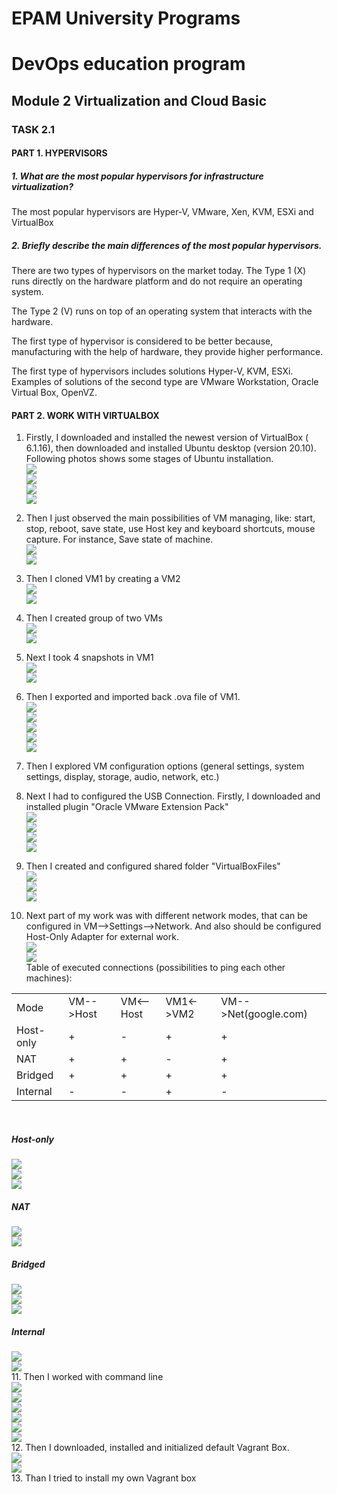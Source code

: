 # EPAM University Programs
# DevOps education program
## Module 2 Virtualization and Cloud Basic

### TASK 2.1

#### PART 1. HYPERVISORS
##### 1. What are the most popular hypervisors for infrastructure virtualization?
The most popular hypervisors are Hyper-V, VMware, Xen, KVM, ESXi and VirtualBox
##### 2. Briefly describe the main differences of the most popular hypervisors.
There are two types of hypervisors on the market today. The Type 1 (X) runs directly on the hardware platform and do not require an operating system. <br>

The Type 2 (V) runs on top of an operating system that interacts with the hardware. <br>

The first type of hypervisor is considered to be better because, manufacturing with the help of hardware, they provide higher performance. <br>

The first type of hypervisors includes solutions Hyper-V, KVM, ESXi.<br> Examples of solutions of the second type are VMware Workstation, Oracle Virtual Box, OpenVZ. <br>

#### PART 2. WORK WITH VIRTUALBOX

1. Firstly, I downloaded and installed the newest version of VirtualBox ( 6.1.16), then downloaded and installed Ubuntu desktop (version 20.10). Following photos shows some stages of Ubuntu installation. <br>
![](https://github.com/Bogdan1707/DevOps_online_Kyiv_2020Q42021Q1/blob/main/m2/task2.1/images/1.png?raw=true) <br>
![](https://github.com/Bogdan1707/DevOps_online_Kyiv_2020Q42021Q1/blob/main/m2/task2.1/images/2.png?raw=true) <br>
![](https://github.com/Bogdan1707/DevOps_online_Kyiv_2020Q42021Q1/blob/main/m2/task2.1/images/3.png?raw=true) <br>
![](https://github.com/Bogdan1707/DevOps_online_Kyiv_2020Q42021Q1/blob/main/m2/task2.1/images/4.png?raw=true) <br>
2. Then I just observed the main possibilities of VM managing, like: start, stop, reboot, save state, use Host key and keyboard shortcuts, mouse capture. For instance, Save state of machine. <br>
![](https://github.com/Bogdan1707/DevOps_online_Kyiv_2020Q42021Q1/blob/main/m2/task2.1/images/5.png?raw=true) <br>
![](https://github.com/Bogdan1707/DevOps_online_Kyiv_2020Q42021Q1/blob/main/m2/task2.1/images/6.png?raw=true) <br>
3. Then I cloned VM1 by creating a VM2 <br>
![](https://github.com/Bogdan1707/DevOps_online_Kyiv_2020Q42021Q1/blob/main/m2/task2.1/images/7.png?raw=true) <br>
![](https://github.com/Bogdan1707/DevOps_online_Kyiv_2020Q42021Q1/blob/main/m2/task2.1/images/8.png?raw=true) <br>
4. Then I created group of two VMs <br>
![](https://github.com/Bogdan1707/DevOps_online_Kyiv_2020Q42021Q1/blob/main/m2/task2.1/images/9.png?raw=true) <br>
![](https://github.com/Bogdan1707/DevOps_online_Kyiv_2020Q42021Q1/blob/main/m2/task2.1/images/10.png?raw=true) <br>
5. Next I took 4 snapshots in VM1 <br>
![](https://github.com/Bogdan1707/DevOps_online_Kyiv_2020Q42021Q1/blob/main/m2/task2.1/images/11.png?raw=true) <br>
![](https://github.com/Bogdan1707/DevOps_online_Kyiv_2020Q42021Q1/blob/main/m2/task2.1/images/12.png?raw=true) <br>
6. Then I exported and imported back .ova file of VM1. <br>
![](https://github.com/Bogdan1707/DevOps_online_Kyiv_2020Q42021Q1/blob/main/m2/task2.1/images/13.png?raw=true) <br>
![](https://github.com/Bogdan1707/DevOps_online_Kyiv_2020Q42021Q1/blob/main/m2/task2.1/images/14.png?raw=true) <br>
![](https://github.com/Bogdan1707/DevOps_online_Kyiv_2020Q42021Q1/blob/main/m2/task2.1/images/15.png?raw=true) <br>
![](https://github.com/Bogdan1707/DevOps_online_Kyiv_2020Q42021Q1/blob/main/m2/task2.1/images/16.png?raw=true) <br>
![](https://github.com/Bogdan1707/DevOps_online_Kyiv_2020Q42021Q1/blob/main/m2/task2.1/images/17.png?raw=true) <br>
7. Then I explored VM configuration options (general settings, system settings, display, storage, audio, network, etc.) <br>

8. Next I had to configured the USB Connection. Firstly, I downloaded and installed plugin "Oracle VMware Extension Pack" <br>
![](https://github.com/Bogdan1707/DevOps_online_Kyiv_2020Q42021Q1/blob/main/m2/task2.1/images/18.png?raw=true) <br>
![](https://github.com/Bogdan1707/DevOps_online_Kyiv_2020Q42021Q1/blob/main/m2/task2.1/images/19.png?raw=true) <br>
![](https://github.com/Bogdan1707/DevOps_online_Kyiv_2020Q42021Q1/blob/main/m2/task2.1/images/20.png?raw=true) <br>
![](https://github.com/Bogdan1707/DevOps_online_Kyiv_2020Q42021Q1/blob/main/m2/task2.1/images/21.png?raw=true) <br>
9. Then I created and configured shared folder "VirtualBoxFiles" <br>
![](https://github.com/Bogdan1707/DevOps_online_Kyiv_2020Q42021Q1/blob/main/m2/task2.1/images/22.png?raw=true) <br>
![](https://github.com/Bogdan1707/DevOps_online_Kyiv_2020Q42021Q1/blob/main/m2/task2.1/images/23.png?raw=true) <br>
![](https://github.com/Bogdan1707/DevOps_online_Kyiv_2020Q42021Q1/blob/main/m2/task2.1/images/24.png?raw=true) <br>
10. Next part of my work was with different network modes, that can be configured in VM-->Settings-->Network. And also should be configured Host-Only Adapter for external work.<br>
![](https://github.com/Bogdan1707/DevOps_online_Kyiv_2020Q42021Q1/blob/main/m2/task2.1/images/25.png?raw=true) <br>
![](https://github.com/Bogdan1707/DevOps_online_Kyiv_2020Q42021Q1/blob/main/m2/task2.1/images/26.png?raw=true) <br>
Table of executed connections (possibilities to ping each other machines): <br>
<table>
    <tr>
        <td>Mode</td>
        <td>VM-->Host</td>
        <td>VM<--Host</td>
        <td>VM1<->VM2</td>
        <td>VM-->Net(google.com)</td>
    </tr>
    <tr>
        <td>Host-only</td>
        <td>+</td>
        <td>-</td>
        <td>+</td>
        <td>+</td>
    </tr>
    <tr>
        <td>NAT</td>
        <td>+</td>
        <td>+</td>
        <td>-</td>
        <td>+</td>
    </tr>
    <tr>
        <td>Bridged</td>
        <td>+</td>
        <td>+</td>
        <td>+</td>
        <td>+</td>
    </tr>
    <tr>
        <td>Internal</td>
        <td>-</td>
        <td>-</td>
        <td>+</td>
        <td>-</td>
    </tr>
</table> <br>

##### Host-only
![](https://github.com/Bogdan1707/DevOps_online_Kyiv_2020Q42021Q1/blob/main/m2/task2.1/images/27.png?raw=true) <br>
![](https://github.com/Bogdan1707/DevOps_online_Kyiv_2020Q42021Q1/blob/main/m2/task2.1/images/28.png?raw=true) <br>
![](https://github.com/Bogdan1707/DevOps_online_Kyiv_2020Q42021Q1/blob/main/m2/task2.1/images/29.png?raw=true) <br>
##### NAT
![](https://github.com/Bogdan1707/DevOps_online_Kyiv_2020Q42021Q1/blob/main/m2/task2.1/images/30.png?raw=true) <br>
![](https://github.com/Bogdan1707/DevOps_online_Kyiv_2020Q42021Q1/blob/main/m2/task2.1/images/31.png?raw=true) <br>
##### Bridged
![](https://github.com/Bogdan1707/DevOps_online_Kyiv_2020Q42021Q1/blob/main/m2/task2.1/images/32.png?raw=true) <br>
![](https://github.com/Bogdan1707/DevOps_online_Kyiv_2020Q42021Q1/blob/main/m2/task2.1/images/33.png?raw=true) <br>
![](https://github.com/Bogdan1707/DevOps_online_Kyiv_2020Q42021Q1/blob/main/m2/task2.1/images/34.png?raw=true) <br>
##### Internal
![](https://github.com/Bogdan1707/DevOps_online_Kyiv_2020Q42021Q1/blob/main/m2/task2.1/images/35.png?raw=true) <br>
![](https://github.com/Bogdan1707/DevOps_online_Kyiv_2020Q42021Q1/blob/main/m2/task2.1/images/36.png?raw=true) <br>
11. Then I worked with command line <br>
![](https://github.com/Bogdan1707/DevOps_online_Kyiv_2020Q42021Q1/blob/main/m2/task2.1/images/37.png?raw=true) <br>
![](https://github.com/Bogdan1707/DevOps_online_Kyiv_2020Q42021Q1/blob/main/m2/task2.1/images/38.png?raw=true) <br>
![](https://github.com/Bogdan1707/DevOps_online_Kyiv_2020Q42021Q1/blob/main/m2/task2.1/images/39.png?raw=true) <br>
![](https://github.com/Bogdan1707/DevOps_online_Kyiv_2020Q42021Q1/blob/main/m2/task2.1/images/40.png?raw=true) <br>
![](https://github.com/Bogdan1707/DevOps_online_Kyiv_2020Q42021Q1/blob/main/m2/task2.1/images/41.png?raw=true) <br>
![](https://github.com/Bogdan1707/DevOps_online_Kyiv_2020Q42021Q1/blob/main/m2/task2.1/images/42.png?raw=true) <br>
12. Then I downloaded, installed and initialized default Vagrant Box. <br>
![](https://github.com/Bogdan1707/DevOps_online_Kyiv_2020Q42021Q1/blob/main/m2/task2.1/images/43.png?raw=true) <br>
![](https://github.com/Bogdan1707/DevOps_online_Kyiv_2020Q42021Q1/blob/main/m2/task2.1/images/44.png?raw=true) <br>
13. Than I tried to install my own Vagrant box
